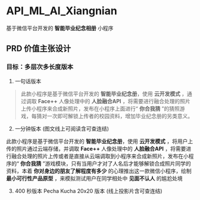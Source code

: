 # API_ML_AI_Xiangnian

基于微信平台开发的 **智能毕业纪念相册** 小程序

## PRD 价值主张设计

### 目标：多层次多长度版本

1. 一句话版本

> 此款小程序是基于微信平台开发的 **智能毕业纪念册**，使用 **云开发模式** ，通过调取 **Face++** 人像处理中的 **人脸融合API** ，将需要进行融合处理的照片上传小程序来合成新照片，发布在小程序上面进行“ **你合我猜** ”的猜照游戏，每猜对一次即可解锁上传者的校园资料，增加毕业纪念册的另类意义。


2. 一分钟版本 (图文线上可阅读含可查连结)

此款小程序是基于微信平台开发的 **智能毕业纪念册**，使用 **云开发模式** ，将用户上传的照片通过云端存储，并调取 **Face++** 人像处理中的 **人脸融合API** ，将需要进行融合处理的照片上传或者是直接从云端调取到小程序来合成新照片，发布在小程序的“ **你合我猜** ”游戏模块，只有当用户才对了人名后才能够解锁合成照片同学的资料，本着 **你对身边的朋友了解程度有多少** 的心理推出这一款微信小程序，绘制 **最小可行性产品原型** ，来模拟测试用户在同学相处中 **见面不认人** 的尴尬处境

3. 400 秒版本 Pecha Kucha 20x20 版本 (线上投影片含可查连结)



